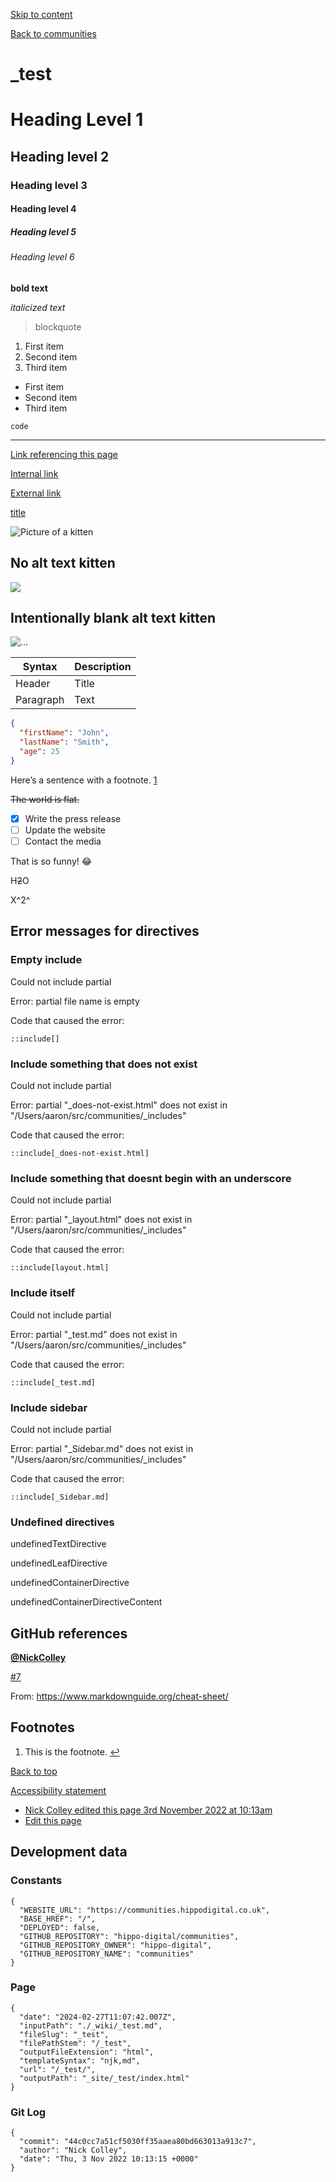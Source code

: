 [Skip to content](#content)

[](/)

[Back to communities](/)

# \_test

# Heading Level 1

## Heading level 2

### Heading level 3

#### Heading level 4

##### Heading level 5

###### Heading level 6

**bold text**

*italicized text*

> blockquote

1. First item
2. Second item
3. Third item

* First item
* Second item
* Third item

`code`

***

[Link referencing this page](/_test/)

[Internal link](/)

[External link](https://www.google.com)

[title](https://www.example.com)

![Picture of a kitten](https://placekitten.com/300/300)

## No alt text kitten

![](https://placekitten.com/301/301)

## Intentionally blank alt text kitten

![...](https://placekitten.com/302/302)

| Syntax    | Description |
| --------- | ----------- |
| Header    | Title       |
| Paragraph | Text        |

```json
{
  "firstName": "John",
  "lastName": "Smith",
  "age": 25
}
```

Here’s a sentence with a footnote. [1](#user-content-fn-1)

~~The world is flat.~~

* [x] Write the press release
* [ ] Update the website
* [ ] Contact the media

That is so funny! 😂

H~~2~~O

X^2^

## Error messages for directives

### Empty include

Could not include partial

Error: partial file name is empty

Code that caused the error:

```
::include[]
```

### Include something that does not exist

Could not include partial

Error: partial "\_does-not-exist.html" does not exist in "/Users/aaron/src/communities/\_includes"

Code that caused the error:

```
::include[_does-not-exist.html]
```

### Include something that doesnt begin with an underscore

Could not include partial

Error: partial "\_layout.html" does not exist in "/Users/aaron/src/communities/\_includes"

Code that caused the error:

```
::include[layout.html]
```

### Include itself

Could not include partial

Error: partial "\_test.md" does not exist in "/Users/aaron/src/communities/\_includes"

Code that caused the error:

```
::include[_test.md]
```

### Include sidebar

Could not include partial

Error: partial "\_Sidebar.md" does not exist in "/Users/aaron/src/communities/\_includes"

Code that caused the error:

```
::include[_Sidebar.md]
```

### Undefined directives

undefinedTextDirective

undefinedLeafDirective

undefinedContainerDirective

undefinedContainerDirectiveContent

## GitHub references

[**@NickColley**](https://github.com/NickColley)

[#7](https://github.com/hippo-digital/communities/issues/7)

From: <https://www.markdownguide.org/cheat-sheet/>

## Footnotes

1. This is the footnote. [↩](#user-content-fnref-1)

[Back to top](#top)

[Accessibility statement](/Accessibility/)

* [Nick Colley edited this page 3rd November 2022 at 10:13am](https://github.com/hippo-digital/communities/wiki/_test/_compare/44c0cc7a51cf5030ff35aaea80bd663013a913c7?diff=unified)
* [Edit this page](https://github.com/hippo-digital/communities/wiki/_test/_edit)

## Development data

### Constants

```
{
  "WEBSITE_URL": "https://communities.hippodigital.co.uk",
  "BASE_HREF": "/",
  "DEPLOYED": false,
  "GITHUB_REPOSITORY": "hippo-digital/communities",
  "GITHUB_REPOSITORY_OWNER": "hippo-digital",
  "GITHUB_REPOSITORY_NAME": "communities"
}
```

### Page

```
{
  "date": "2024-02-27T11:07:42.007Z",
  "inputPath": "./_wiki/_test.md",
  "fileSlug": "_test",
  "filePathStem": "/_test",
  "outputFileExtension": "html",
  "templateSyntax": "njk,md",
  "url": "/_test/",
  "outputPath": "_site/_test/index.html"
}
```

### Git Log

```
{
  "commit": "44c0cc7a51cf5030ff35aaea80bd663013a913c7",
  "author": "Nick Colley",
  "date": "Thu, 3 Nov 2022 10:13:15 +0000"
}
```
